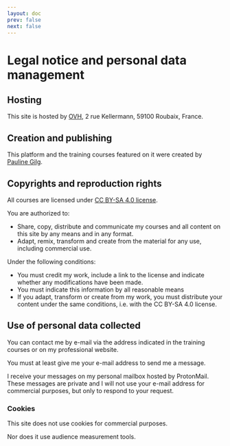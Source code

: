 ```yaml
---
layout: doc
prev: false
next: false
---
```


# Legal notice and personal data management

## Hosting

This site is hosted by [OVH](https://ovh.com/), 2 rue Kellermann, 59100 Roubaix, France.

## Creation and publishing

This platform and the training courses featured on it were created by [Pauline Gilg](https://paulinegilg.fr).

## Copyrights and reproduction rights

All courses are licensed under [CC BY-SA 4.0 license](https://creativecommons.org/licenses/by-sa/4.0/).

You are authorized to:

- Share, copy, distribute and communicate my courses and all content on this site by any means and in any format.
- Adapt, remix, transform and create from the material for any use, including commercial use.

Under the following conditions:

- You must credit my work, include a link to the license and indicate whether any modifications have been made.
- You must indicate this information by all reasonable means
- If you adapt, transform or create from my work,
  you must distribute your content under the same conditions, i.e. with the CC BY-SA 4.0 license.

## Use of personal data collected

You can contact me by e-mail via the address indicated in the training courses or on my professional website.

You must at least give me your e-mail address to send me a message.

I receive your messages on my personal mailbox hosted by ProtonMail.
These messages are private and I will not use your e-mail address for commercial purposes, but only to respond to your request.

### Cookies

This site does not use cookies for commercial purposes.

Nor does it use audience measurement tools.